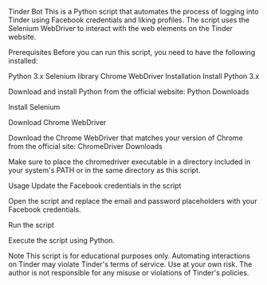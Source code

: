 Tinder Bot
This is a Python script that automates the process of logging into Tinder using Facebook credentials and liking profiles. The script uses the Selenium WebDriver to interact with the web elements on the Tinder website.

Prerequisites
Before you can run this script, you need to have the following installed:

Python 3.x
Selenium library
Chrome WebDriver
Installation
Install Python 3.x

Download and install Python from the official website: Python Downloads

Install Selenium

Download Chrome WebDriver

Download the Chrome WebDriver that matches your version of Chrome from the official site: ChromeDriver Downloads

Make sure to place the chromedriver executable in a directory included in your system's PATH or in the same directory as this script.

Usage
Update the Facebook credentials in the script

Open the script and replace the email and password placeholders with your Facebook credentials.

Run the script

Execute the script using Python.

Note
This script is for educational purposes only. Automating interactions on Tinder may violate Tinder's terms of service.
Use at your own risk. The author is not responsible for any misuse or violations of Tinder's policies.
